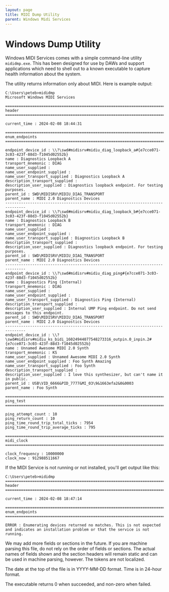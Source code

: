 ```yaml
---
layout: page
title: MIDI Dump Utility
parent: Windows Midi Services
---
```


# Windows Dump Utility

Windows MIDI Services comes with a simple command-line utility `mididmp.exe`. This has been designed for use by DAWs and support applications which need to shell out to a known executable to capture health information about the system.

The utility returns information only about MIDI. Here is example output:

```
C:\Users\peteb>mididmp
Microsoft Windows MIDI Services

===============================================================================
header
===============================================================================

current_time : 2024-02-08 18:44:31

===============================================================================
enum_endpoints
===============================================================================

endpoint_device_id : \\?\swd#midisrv#midiu_diag_loopback_a#{e7cce071-3c03-423f-88d3-f1045d02552b}
name : Diagnostics Loopback A
transport_mnemonic : DIAG
name_user_supplied :
name_user_endpoint_supplied :
name_user_transport_supplied : Diagnostics Loopback A
description_transport_supplied :
description_user_supplied : Diagnostics loopback endpoint. For testing purposes.
parent_id : SWD\MIDISRV\MIDIU_DIAG_TRANSPORT
parent_name : MIDI 2.0 Diagnostics Devices
-------------------------------------------------------------------------------
endpoint_device_id : \\?\swd#midisrv#midiu_diag_loopback_b#{e7cce071-3c03-423f-88d3-f1045d02552b}
name : Diagnostics Loopback B
transport_mnemonic : DIAG
name_user_supplied :
name_user_endpoint_supplied :
name_user_transport_supplied : Diagnostics Loopback B
description_transport_supplied :
description_user_supplied : Diagnostics loopback endpoint. For testing purposes.
parent_id : SWD\MIDISRV\MIDIU_DIAG_TRANSPORT
parent_name : MIDI 2.0 Diagnostics Devices
-------------------------------------------------------------------------------
endpoint_device_id : \\?\swd#midisrv#midiu_diag_ping#{e7cce071-3c03-423f-88d3-f1045d02552b}
name : Diagnostics Ping (Internal)
transport_mnemonic : DIAG
name_user_supplied :
name_user_endpoint_supplied :
name_user_transport_supplied : Diagnostics Ping (Internal)
description_transport_supplied :
description_user_supplied : Internal UMP Ping endpoint. Do not send messages to this endpoint.
parent_id : SWD\MIDISRV\MIDIU_DIAG_TRANSPORT
parent_name : MIDI 2.0 Diagnostics Devices
-------------------------------------------------------------------------------
endpoint_device_id : \\?\swd#midisrv#midiu_ks_bidi_16024944077548273316_outpin.0_inpin.2#{e7cce071-3c03-423f-88d3-f1045d02552b}
name : Unnamed Awesome MIDI 2.0 Synth
transport_mnemonic : KS
name_user_supplied : Unnamed Awesome MIDI 2.0 Synth
name_user_endpoint_supplied : Foo Synth Amazing
name_user_transport_supplied : Foo Synth
description_transport_supplied :
description_user_supplied : I love this synthesizer, but can't name it in public.
parent_id : USB\VID_6666&PID_7777&MI_03\9&1663efa2&0&0003
parent_name : Foo Synth

===============================================================================
ping_test
===============================================================================

ping_attempt_count : 10
ping_return_count : 10
ping_time_round_trip_total_ticks : 7954
ping_time_round_trip_average_ticks : 795

===============================================================================
midi_clock
===============================================================================

clock_frequency : 10000000
clock_now : 912988511667
```

If the MIDI Service is not running or not installed, you'll get output like this:

```
C:\Users\peteb>mididmp
===============================================================================
header
===============================================================================

current_time : 2024-02-08 18:47:14

===============================================================================
enum_endpoints
===============================================================================

ERROR : Enumerating devices returned no matches. This is not expected and indicates an installation problem or that the service is not running.
```

We may add more fields or sections in the future. If you are machine parsing this file, do not rely on the order of fields or sections. The actual names of fields shown and the section headers will remain static and can be used in machine parsing, however. The tokens are not localized.

The date at the top of the file is in YYYY-MM-DD format. Time is in 24-hour format.

The executable returns 0 when succeeded, and non-zero when failed.
